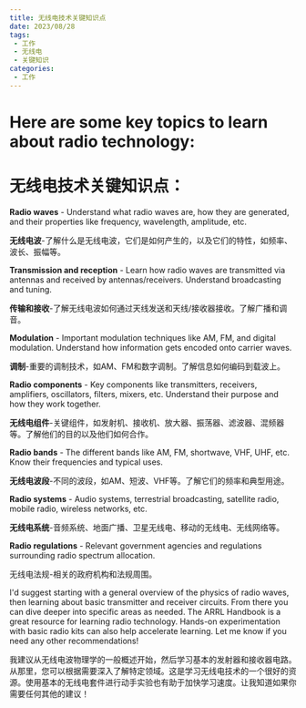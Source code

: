 ```yaml
---
title: 无线电技术关键知识点
date: 2023/08/28
tags:
 - 工作
 - 无线电
 - 关键知识
categories:
 - 工作
---
```




# Here are some key topics to learn about radio technology:

# 无线电技术关键知识点：

**Radio waves** - Understand what radio waves are, how they are generated, and their properties like frequency, wavelength, amplitude, etc.

**无线电波**-了解什么是无线电波，它们是如何产生的，以及它们的特性，如频率、波长、振幅等。

**Transmission and reception** - Learn how radio waves are transmitted via antennas and received by antennas/receivers. Understand broadcasting and tuning.

**传输和接收**-了解无线电波如何通过天线发送和天线/接收器接收。了解广播和调音。

**Modulation** - Important modulation techniques like AM, FM, and digital modulation. Understand how information gets encoded onto carrier waves.

**调制**-重要的调制技术，如AM、FM和数字调制。了解信息如何编码到载波上。

**Radio components** - Key components like transmitters, receivers, amplifiers, oscillators, filters, mixers, etc. Understand their purpose and how they work together.

**无线电组件**-关键组件，如发射机、接收机、放大器、振荡器、滤波器、混频器等。了解他们的目的以及他们如何合作。

**Radio bands** - The different bands like AM, FM, shortwave, VHF, UHF, etc. Know their frequencies and typical uses.

**无线电波段**-不同的波段，如AM、短波、VHF等。了解它们的频率和典型用途。

**Radio systems** - Audio systems, terrestrial broadcasting, satellite radio, mobile radio, wireless networks, etc.

**无线电系统**-音频系统、地面广播、卫星无线电、移动的无线电、无线网络等。

**Radio regulations** - Relevant government agencies and regulations surrounding radio spectrum allocation.

无线电法规-相关的政府机构和法规周围。

I'd suggest starting with a general overview of the physics of radio waves, then learning about basic transmitter and receiver circuits. From there you can dive deeper into specific areas as needed. The ARRL Handbook is a great resource for learning radio technology. Hands-on experimentation with basic radio kits can also help accelerate learning. Let me know if you need any other recommendations!

我建议从无线电波物理学的一般概述开始，然后学习基本的发射器和接收器电路。从那里，您可以根据需要深入了解特定领域。这是学习无线电技术的一个很好的资源。使用基本的无线电套件进行动手实验也有助于加快学习速度。让我知道如果你需要任何其他的建议！